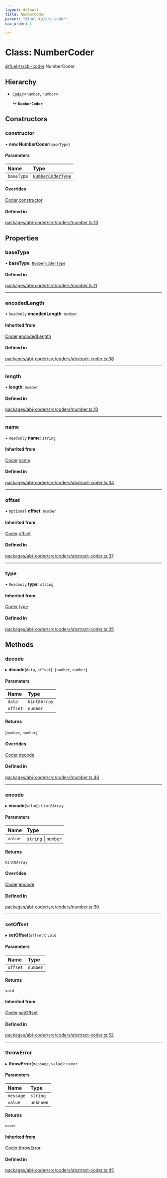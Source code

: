 ```yaml
---
layout: default
title: NumberCoder
parent: "@fuel-ts/abi-coder"
nav_order: 1

---
```


# Class: NumberCoder

[@fuel-ts/abi-coder](../index.md).NumberCoder

## Hierarchy

- [`Coder`](Coder.md)<`number`, `number`\>

  ↳ **`NumberCoder`**

## Constructors

### constructor

• **new NumberCoder**(`baseType`)

#### Parameters

| Name | Type |
| :------ | :------ |
| `baseType` | [`NumberCoderType`](../namespaces/internal.md#numbercodertype) |

#### Overrides

[Coder](Coder.md).[constructor](Coder.md#constructor)

#### Defined in

[packages/abi-coder/src/coders/number.ts:13](https://github.com/FuelLabs/fuels-ts/blob/master/packages/abi-coder/src/coders/number.ts#L13)

## Properties

### baseType

• **baseType**: [`NumberCoderType`](../namespaces/internal.md#numbercodertype)

#### Defined in

[packages/abi-coder/src/coders/number.ts:11](https://github.com/FuelLabs/fuels-ts/blob/master/packages/abi-coder/src/coders/number.ts#L11)

___

### encodedLength

• `Readonly` **encodedLength**: `number`

#### Inherited from

[Coder](Coder.md).[encodedLength](Coder.md#encodedlength)

#### Defined in

[packages/abi-coder/src/coders/abstract-coder.ts:36](https://github.com/FuelLabs/fuels-ts/blob/master/packages/abi-coder/src/coders/abstract-coder.ts#L36)

___

### length

• **length**: `number`

#### Defined in

[packages/abi-coder/src/coders/number.ts:10](https://github.com/FuelLabs/fuels-ts/blob/master/packages/abi-coder/src/coders/number.ts#L10)

___

### name

• `Readonly` **name**: `string`

#### Inherited from

[Coder](Coder.md).[name](Coder.md#name)

#### Defined in

[packages/abi-coder/src/coders/abstract-coder.ts:34](https://github.com/FuelLabs/fuels-ts/blob/master/packages/abi-coder/src/coders/abstract-coder.ts#L34)

___

### offset

• `Optional` **offset**: `number`

#### Inherited from

[Coder](Coder.md).[offset](Coder.md#offset)

#### Defined in

[packages/abi-coder/src/coders/abstract-coder.ts:37](https://github.com/FuelLabs/fuels-ts/blob/master/packages/abi-coder/src/coders/abstract-coder.ts#L37)

___

### type

• `Readonly` **type**: `string`

#### Inherited from

[Coder](Coder.md).[type](Coder.md#type)

#### Defined in

[packages/abi-coder/src/coders/abstract-coder.ts:35](https://github.com/FuelLabs/fuels-ts/blob/master/packages/abi-coder/src/coders/abstract-coder.ts#L35)

## Methods

### decode

▸ **decode**(`data`, `offset`): [`number`, `number`]

#### Parameters

| Name | Type |
| :------ | :------ |
| `data` | `Uint8Array` |
| `offset` | `number` |

#### Returns

[`number`, `number`]

#### Overrides

[Coder](Coder.md).[decode](Coder.md#decode)

#### Defined in

[packages/abi-coder/src/coders/number.ts:46](https://github.com/FuelLabs/fuels-ts/blob/master/packages/abi-coder/src/coders/number.ts#L46)

___

### encode

▸ **encode**(`value`): `Uint8Array`

#### Parameters

| Name | Type |
| :------ | :------ |
| `value` | `string` \| `number` |

#### Returns

`Uint8Array`

#### Overrides

[Coder](Coder.md).[encode](Coder.md#encode)

#### Defined in

[packages/abi-coder/src/coders/number.ts:30](https://github.com/FuelLabs/fuels-ts/blob/master/packages/abi-coder/src/coders/number.ts#L30)

___

### setOffset

▸ **setOffset**(`offset`): `void`

#### Parameters

| Name | Type |
| :------ | :------ |
| `offset` | `number` |

#### Returns

`void`

#### Inherited from

[Coder](Coder.md).[setOffset](Coder.md#setoffset)

#### Defined in

[packages/abi-coder/src/coders/abstract-coder.ts:52](https://github.com/FuelLabs/fuels-ts/blob/master/packages/abi-coder/src/coders/abstract-coder.ts#L52)

___

### throwError

▸ **throwError**(`message`, `value`): `never`

#### Parameters

| Name | Type |
| :------ | :------ |
| `message` | `string` |
| `value` | `unknown` |

#### Returns

`never`

#### Inherited from

[Coder](Coder.md).[throwError](Coder.md#throwerror)

#### Defined in

[packages/abi-coder/src/coders/abstract-coder.ts:45](https://github.com/FuelLabs/fuels-ts/blob/master/packages/abi-coder/src/coders/abstract-coder.ts#L45)
